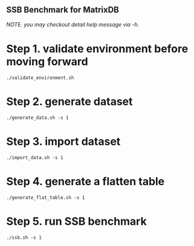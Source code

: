 SSB Benchmark for MatrixDB
---

*NOTE. you may checkout detail help message via -h.*

# Step 1. validate environment before moving forward

```
./validate_environment.sh
```

# Step 2. generate dataset

```
./generate_data.sh -s 1
```


# Step 3. import dataset 

```
./import_data.sh -s 1
```


# Step 4. generate a flatten table

```
./generate_flat_table.sh -s 1
```

# Step 5. run SSB benchmark

```
./ssb.sh -s 1
```

